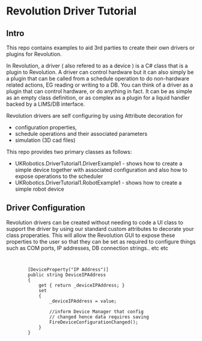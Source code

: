 # Revolution Driver Tutorial

## Intro
This repo contains examples to aid 3rd parties to create their own drivers or plugins for Revolution.

In Revolution, a driver ( also refered to as a device ) is a C# class that is a plugin to Revolution. 
A driver can control hardware but it can also simply be a plugin that can be called from a schedule operation to do non-hardware related
actions, EG reading or writing to a DB.  You can think of a driver as a plugin that can control hardware, or do anything in fact. 
It can be as simple as an empty class definition, or as complex as a plugin for a liquid handler backed by a LIMS/DB interface.

Revolution drivers are self configuring by using Attribute decoration for
- configuration properties, 
- schedule operations and their associated parameters
- simulation (3D cad files)


This repo provides two primary classes as follows:
- UKRobotics.DriverTutorial1.DriverExample1  - shows how to create a simple device together with associated configuration and also how to expose operations to the scheduler
- UKRobotics.DriverTutorial1.RobotExample1  - shows how to create a simple robot device


## Driver Configuration
Revolution drivers can be created without needing to code a UI class to support the driver by using our standard custom attributes to decorate your class properaties. 
This will allow the Revolution GUI to expose these properties to the user so that they can be set as required to configure things such as COM ports, IP addresses, DB connection strings.. etc etc
~~~


        [DeviceProperty("IP Address")]
        public string DeviceIPAddress
        {
            get { return _deviceIPAddress; }
            set
            {
                _deviceIPAddress = value;
                
                //inform Device Manager that config 
                // changed hence data requires saving
                FireDeviceConfigurationChanged();
            }
        }

~~~




